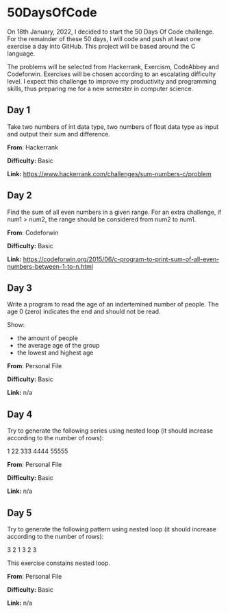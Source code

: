 # 50DaysOfCode

On 18th January, 2022, I decided to start the 50 Days Of Code challenge. For the remainder of these 50 days, I will code and push at least one exercise a day into GitHub. This project will be based around the C language.

The problems will be selected from Hackerrank, Exercism, CodeAbbey and Codeforwin. Exercises will be chosen according to an escalating difficulty level. I expect this challenge to improve my productivity and programming skills, thus preparing me for a new semester in computer science.  

## Day 1

Take two numbers of int data type, two numbers of float data type as input and output their sum and difference.

**From**: Hackerrank

**Difficulty:** Basic

**Link:** https://www.hackerrank.com/challenges/sum-numbers-c/problem

## Day 2

Find the sum of all even numbers in a given range. 
For an extra challenge, if num1 > num2, the range should be considered from num2 to num1.  

**From**: Codeforwin

**Difficulty:** Basic

**Link:** https://codeforwin.org/2015/06/c-program-to-print-sum-of-all-even-numbers-between-1-to-n.html

## Day 3

Write a program to read the age of an indertemined number of people. The age 0 (zero) indicates the end and should not be read.

Show:
- the amount of people
- the average age of the group
- the lowest and highest age 

**From**: Personal File

**Difficulty:** Basic

**Link:** n/a

## Day 4

Try to generate the following series using nested loop (it should increase according to the number of rows):

1
22
333
4444
55555

**From**: Personal File

**Difficulty:** Basic

**Link:** n/a

## Day 5

Try to generate the following pattern using nested loop (it should increase according to the number of rows):

3 2 1
3 2 
3

This exercise constains nested loop.

**From**: Personal File

**Difficulty:** Basic

**Link:** n/a